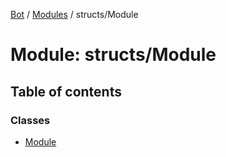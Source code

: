 [Bot](../README.md) / [Modules](../modules.md) / structs/Module

# Module: structs/Module

## Table of contents

### Classes

- [Module](../classes/structs_Module.Module.md)
